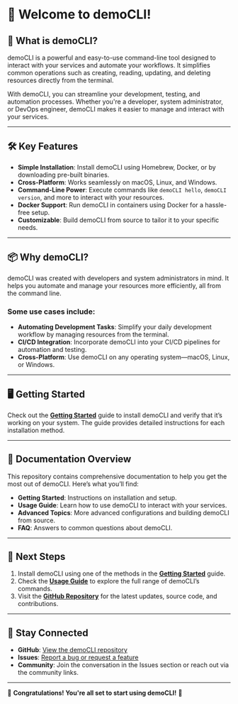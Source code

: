 ﻿# 👋 **Welcome to demoCLI!**

## 🚀 **What is demoCLI?**

demoCLI is a powerful and easy-to-use command-line tool designed to interact with your services and automate your workflows. It simplifies common operations such as creating, reading, updating, and deleting resources directly from the terminal.

With demoCLI, you can streamline your development, testing, and automation processes. Whether you're a developer, system administrator, or DevOps engineer, demoCLI makes it easier to manage and interact with your services.

---

## 🛠️ **Key Features**

- **Simple Installation**: Install demoCLI using Homebrew, Docker, or by downloading pre-built binaries.
- **Cross-Platform**: Works seamlessly on macOS, Linux, and Windows.
- **Command-Line Power**: Execute commands like `demoCLI hello`, `demoCLI version`, and more to interact with your resources.
- **Docker Support**: Run demoCLI in containers using Docker for a hassle-free setup.
- **Customizable**: Build demoCLI from source to tailor it to your specific needs.

---

## 📦 **Why demoCLI?**

demoCLI was created with developers and system administrators in mind. It helps you automate and manage your resources more efficiently, all from the command line.

### Some use cases include:
- **Automating Development Tasks**: Simplify your daily development workflow by managing resources from the terminal.
- **CI/CD Integration**: Incorporate demoCLI into your CI/CD pipelines for automation and testing.
- **Cross-Platform**: Use demoCLI on any operating system—macOS, Linux, or Windows.

---

## 🖥️ **Getting Started**

Check out the **[Getting Started](gettingstarted.md)** guide to install demoCLI and verify that it’s working on your system. The guide provides detailed instructions for each installation method.

---

## 📝 **Documentation Overview**

This repository contains comprehensive documentation to help you get the most out of demoCLI. Here’s what you’ll find:

- **Getting Started**: Instructions on installation and setup.
- **Usage Guide**: Learn how to use demoCLI to interact with your services.
- **Advanced Topics**: More advanced configurations and building demoCLI from source.
- **FAQ**: Answers to common questions about demoCLI.

---

## 🎯 **Next Steps**

1. Install demoCLI using one of the methods in the **[Getting Started](gettingstarted.md)** guide.
2. Check the **[Usage Guide](usageguide.md)** to explore the full range of demoCLI’s commands.
3. Visit the **[GitHub Repository](https://github.com/Vineet-Fullstack/demoCLI)** for the latest updates, source code, and contributions.

---

## 🔗 **Stay Connected**

- **GitHub**: [View the demoCLI repository](https://github.com/Vineet-Fullstack/demoCLI)
- **Issues**: [Report a bug or request a feature](https://github.com/Vineet-Fullstack/demoCLI/issues)
- **Community**: Join the conversation in the Issues section or reach out via the community links.

---

🎉 **Congratulations! You're all set to start using demoCLI!** 🎉
